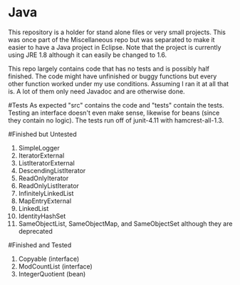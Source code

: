 Java
====
This repository is a holder for stand alone files or very small projects.
This was once part of the Miscellaneous repo but was separated to make it easier
to have a Java project in Eclipse. Note that the project is currently using JRE 1.8 although it can easily be changed to 1.6.

This repo largely contains code that has no tests and is possibly half finished.
The code might have unfinished or buggy functions but every other function worked under my use conditions.
Assuming I ran it at all that is. A lot of them only need Javadoc and are otherwise done.

#Tests
As expected "src" contains the code and "tests" contain the tests.
Testing an interface doesn't even make sense, likewise for beans (since they contain no logic).
The tests run off of junit-4.11 with hamcrest-all-1.3.

#Finished but Untested
1. SimpleLogger
2. IteratorExternal
3. ListIteratorExternal
4. DescendingListIterator
5. ReadOnlyIterator
6. ReadOnlyListIterator
7. InfinitelyLinkedList
8. MapEntryExternal
9. LinkedList
10. IdentityHashSet
11. SameObjectList, SameObjectMap, and SameObjectSet although they are deprecated

#Finished and Tested
1. Copyable (interface)
2. ModCountList (interface)
3. IntegerQuotient (bean)
